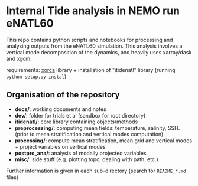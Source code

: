 # Internal Tide analysis in NEMO run eNATL60

This repo contains python scripts and notebooks for processing and analysing outputs from the eNATL60 simulation. 
This analysis involves a vertical mode decomposition of the dynamics, and heavily uses xarray/dask and xgcm.

requirements: [xorca](https://github.com/willirath/xorca) library + installation of "itidenatl" library (running `python setup.py instal`)

## Organisation of the repository
* **docs/**: working documents and notes
* **dev/**: folder for trials et al (sandbox for root directory)
* **itidenatl/**: core library containing objects/methods
* **preprocessing/**: computing mean fields: temperature, salinity, SSH. (prior to mean stratification and vertical modes computation)
* **processing/**: compute mean stratification, mean grid and vertical modes + project variables on vertical modes
* **postpro_ana/**: analysis of modally projected variables
* **misc/**: side stuff (e.g. plotting topo, dealing with path, etc.)

Further information is given in each sub-directory (search for `README_*.md` files)

